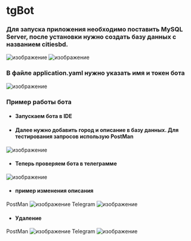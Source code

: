 # tgBot

### Для запуска приложения необходимо поставить MySQL Server, после установки нужно создать базу данных с названием citiesbd.

![изображение](https://user-images.githubusercontent.com/42849417/132012549-c5220c84-db72-4fd4-a4ac-0210c47e19a1.png)
![изображение](https://user-images.githubusercontent.com/42849417/132012697-fc102338-911b-4b4d-b718-6f2273bd6e05.png)

### В файле application.yaml нужно указать имя и токен бота

![изображение](https://user-images.githubusercontent.com/42849417/132013120-6e3a373c-ff42-45c1-b833-203fb5bb05e2.png)

### Пример работы бота

* #### Запускаем бота в IDE

* #### Далее нужно добавить город и описание в базу данных. Для тестирования запросов использую PostMan

![изображение](https://user-images.githubusercontent.com/42849417/132014323-3a0bfffe-1223-462e-a88d-7f19eb5821b8.png)

* #### Теперь проверяем бота в телеграмме 

![изображение](https://user-images.githubusercontent.com/42849417/132015084-ba5afe39-bdd5-412a-aef5-558158c118e6.png)

* #### пример изменения описания
PostMan
![изображение](https://user-images.githubusercontent.com/42849417/132022603-94aa8457-5769-434d-bc22-7637d8076554.png)
Telegram
![изображение](https://user-images.githubusercontent.com/42849417/132022735-db7d53f4-cf31-426d-bfc3-070722cb0ecb.png)

* #### Удаление
PostMan
![изображение](https://user-images.githubusercontent.com/42849417/132018233-ff3dc372-bab2-49f5-bfb2-88218c7adb31.png)
Telegram
![изображение](https://user-images.githubusercontent.com/42849417/132022929-9bf4bf5a-e606-4091-a7b5-aa9b61154ce7.png)

